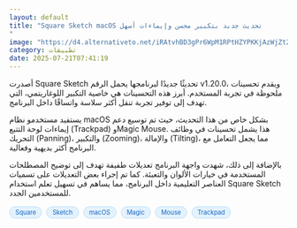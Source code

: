 ```yaml
---
layout: default
title: "Square Sketch macOS تحديث جديد بتكبير محسن وإيماءات أسهل
"
image: "https://d4.alternativeto.net/iRAtvhBD3gPr6WpM1RPtHZYPKKjAzWjZt2ZMxuoYG-k/rs:fill:1520:760:0/g:ce:0:0/YWJzOi8vZGlzdC9jb250ZW50LzE3NTMwODM2Nzk0OTYucG5n.png"
category: تطبيقات
date: 2025-07-21T07:41:19
---
```


أصدرت Square Sketch تحديثًا جديدًا لبرنامجها يحمل الرقم v1.20.0، ويقدم تحسينات ملحوظة في تجربة المستخدم. أبرز هذه التحسينات هي خاصية التكبير اللوغاريتمي، التي تهدف إلى توفير تجربة تنقل أكثر سلاسة واتساقًا داخل البرنامج.

يستفيد مستخدمو نظام macOS بشكل خاص من هذا التحديث، حيث تم توسيع دعم إيماءات لوحة التتبع (Trackpad) وMagic Mouse. هذا يشمل تحسينات في وظائف التحريك (Panning)، والتكبير (Zooming)، والإمالة (Tilting)، مما يجعل التعامل مع البرنامج أكثر بديهية وفعالية.

بالإضافة إلى ذلك، شهدت واجهة البرنامج تعديلات طفيفة تهدف إلى توضيح المصطلحات المستخدمة في خيارات الألوان والتعبئة. كما تم إجراء بعض التعديلات على تسميات العناصر التعليمية داخل البرنامج، مما يساهم في تسهيل تعلم استخدام Square Sketch للمستخدمين الجدد.

<div style="margin-top:2px; margin-bottom:2px;"><a href="https://bidjadraft.github.io/?query=Square" style="background:#e3f2fd; color:#1565c0; font-size:80%; border-radius:12px; padding:3px 10px; margin:2px 4px 2px 0; display:inline-block; border:1px solid #bbdefb; text-decoration:none;">Square</a> <a href="https://bidjadraft.github.io/?query=Sketch" style="background:#e3f2fd; color:#1565c0; font-size:80%; border-radius:12px; padding:3px 10px; margin:2px 4px 2px 0; display:inline-block; border:1px solid #bbdefb; text-decoration:none;">Sketch</a> <a href="https://bidjadraft.github.io/?query=macOS" style="background:#e3f2fd; color:#1565c0; font-size:80%; border-radius:12px; padding:3px 10px; margin:2px 4px 2px 0; display:inline-block; border:1px solid #bbdefb; text-decoration:none;">macOS</a> <a href="https://bidjadraft.github.io/?query=Magic" style="background:#e3f2fd; color:#1565c0; font-size:80%; border-radius:12px; padding:3px 10px; margin:2px 4px 2px 0; display:inline-block; border:1px solid #bbdefb; text-decoration:none;">Magic</a> <a href="https://bidjadraft.github.io/?query=Mouse" style="background:#e3f2fd; color:#1565c0; font-size:80%; border-radius:12px; padding:3px 10px; margin:2px 4px 2px 0; display:inline-block; border:1px solid #bbdefb; text-decoration:none;">Mouse</a> <a href="https://bidjadraft.github.io/?query=Trackpad" style="background:#e3f2fd; color:#1565c0; font-size:80%; border-radius:12px; padding:3px 10px; margin:2px 4px 2px 0; display:inline-block; border:1px solid #bbdefb; text-decoration:none;">Trackpad</a></div><br><br>
